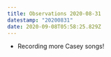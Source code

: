 ```yaml
---
title: Observations 2020-08-31
datestamp: "20200831"
date: 2020-09-08T05:58:25.829Z
---
```

- Recording more Casey songs!